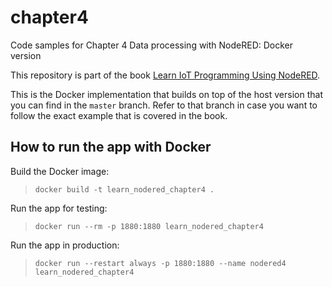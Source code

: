 # chapter4
Code samples for Chapter 4 Data processing with NodeRED: Docker version

This repository is part of the book [Learn IoT Programming Using NodeRED](https://www.amazon.com/dp/B09RQRRMQG).

This is the Docker implementation that builds on top of the host version that you can find in the `master` branch.
Refer to that branch in case you want to follow the exact example that is covered in the book.

## How to run the app with Docker
Build the Docker image:
>`docker build -t learn_nodered_chapter4 .`

Run the app for testing:
>`docker run --rm -p 1880:1880 learn_nodered_chapter4`

Run the app in production:
>`docker run --restart always -p 1880:1880 --name nodered4 learn_nodered_chapter4 `